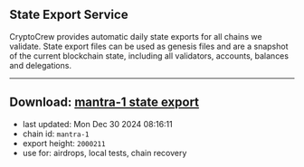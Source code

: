## State Export Service
CryptoCrew provides automatic daily state exports for all chains we validate. State export files can be used as genesis files and are a snapshot of the current blockchain state, including all validators, accounts, balances and delegations.

---
**Download: [mantra-1 state export](https://dl-eu2.ccvalidators.com/SERVICE/mantrachain/mantra-1_export_2000211.json)**
---

- last updated: Mon Dec 30 2024 08:16:11
- chain id: `mantra-1`
- export height: `2000211`
- use for: airdrops, local tests, chain recovery
